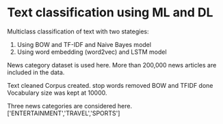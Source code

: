 # Text classification using ML and DL

Multiclass classification  of text with two stategies:
1. Using BOW and TF-IDF and Naive Bayes model
2. Using word embedding (word2vec) and LSTM model

News category dataset is used here. More than 200,000 news articles are included in the data.

Text cleaned
Corpus created.
stop words removed
BOW and TFIDF done
Vocabulary size was kept at 10000.

Three news categories are considered here. ['ENTERTAINMENT','TRAVEL','SPORTS']
